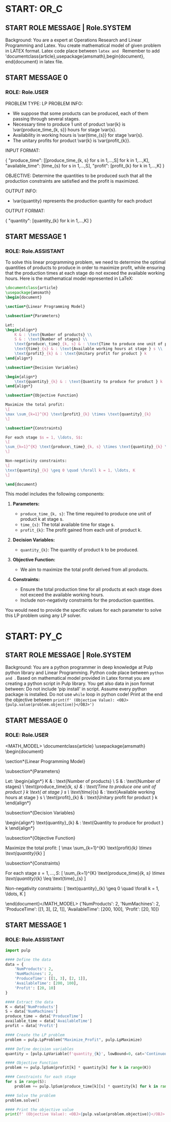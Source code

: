 # START: OR_C 
## START ROLE MESSAGE | Role.SYSTEM 
Background: You are a expert at Operations Research and Linear Programming and Latex. You create mathematical model of given problem in LATEX format. Latex code place between ```latex and ``` Remember to add 'documentclass{article},usepackage{amsmath},begin{document}, end{document} in latex file. 
## START MESSAGE 0 
### ROLE: Role.USER
<DESCRIPTION>
PROBLEM TYPE: LP
PROBLEM INFO:

- We suppose that some products can be produced, each of them passing through several stages.
- Necessary time to produce 1 unit of product \var{k} is \var{produce_time_{k, s}} hours for stage \var{s}.
- Availability in working hours is \var{time_{s}} for stage \var{s}. 
- The unitary profits for product \var{k} is \var{profit_{k}}.

INPUT FORMAT:

{
	"produce_time": [[produce_time_{k, s} for s in 1,...,S] for k in 1,...,K],
	"available_time": [time_{s} for s in 1,...,S],
	"profit": [profit_{k} for k in 1,...,K]
}


OBJECTIVE: Determine the quantities to be produced such that all the production constraints are satisfied and the profit is maximized.

OUTPUT INFO:

- \var{quantity} represents the production quantity for each product

OUTPUT FORMAT:

{
	"quantity": [quantity_{k} for k in 1,...,K]
}
</DESCRIPTION>


## START MESSAGE 1 
### ROLE: Role.ASSISTANT
To solve this linear programming problem, we need to determine the optimal quantities of products to produce in order to maximize profit, while ensuring that the production times at each stage do not exceed the available working hours. Here is the mathematical model represented in LaTeX:

```latex
\documentclass{article}
\usepackage{amsmath}
\begin{document}

\section*{Linear Programming Model}

\subsection*{Parameters}

Let:
\begin{align*}
    K & : \text{Number of products} \\
    S & : \text{Number of stages} \\
    \text{produce\_time}_{k, s} & : \text{Time to produce one unit of product } k \text{ at stage } s  \\
    \text{time}_{s} & : \text{Available working hours at stage } s \\
    \text{profit}_{k} & : \text{Unitary profit for product } k
\end{align*}

\subsection*{Decision Variables}

\begin{align*}
    \text{quantity}_{k} & : \text{Quantity to produce for product } k
\end{align*}

\subsection*{Objective Function}

Maximize the total profit:
\[
\max \sum_{k=1}^{K} \text{profit}_{k} \times \text{quantity}_{k}
\]

\subsection*{Constraints}

For each stage $s = 1, \ldots, S$:
\[
\sum_{k=1}^{K} \text{produce\_time}_{k, s} \times \text{quantity}_{k} \leq \text{time}_{s}
\]

Non-negativity constraints:
\[
\text{quantity}_{k} \geq 0 \quad \forall k = 1, \ldots, K
\]

\end{document}
```

This model includes the following components:

1. **Parameters:**
   - `produce_time_{k, s}`: The time required to produce one unit of product k at stage s.
   - `time_{s}`: The total available time for stage s.
   - `profit_{k}`: The profit gained from each unit of product k.

2. **Decision Variables:**
   - `quantity_{k}`: The quantity of product k to be produced.

3. **Objective Function:**
   - We aim to maximize the total profit derived from all products.

4. **Constraints:**
   - Ensure the total production time for all products at each stage does not exceed the available working hours.
   - Include non-negativity constraints for the production quantities. 

You would need to provide the specific values for each parameter to solve this LP problem using any LP solver.

# START: PY_C 
## START ROLE MESSAGE | Role.SYSTEM 
Background: You are a python programmer in deep knowledge at Pulp python library and Linear Programming. Python code place between ```python and ```. Based on mathematical model provided in Latex format you are creating a python script in Pulp library. You get also data in json format between: <DATA></DATA> Do not include 'pip install' in script. Assume every python package is installed. Do not use `while` loop in python code! Print at the end the objective between <OBJ></OBJ> `print(f' (Objective Value): <OBJ>{pulp.value(problem.objective)}</OBJ>')` 
## START MESSAGE 0 
### ROLE: Role.USER
<MATH_MODEL>
\documentclass{article}
\usepackage{amsmath}
\begin{document}

\section*{Linear Programming Model}

\subsection*{Parameters}

Let:
\begin{align*}
    K & : \text{Number of products} \\
    S & : \text{Number of stages} \\
    \text{produce\_time}_{k, s} & : \text{Time to produce one unit of product } k \text{ at stage } s  \\
    \text{time}_{s} & : \text{Available working hours at stage } s \\
    \text{profit}_{k} & : \text{Unitary profit for product } k
\end{align*}

\subsection*{Decision Variables}

\begin{align*}
    \text{quantity}_{k} & : \text{Quantity to produce for product } k
\end{align*}

\subsection*{Objective Function}

Maximize the total profit:
\[
\max \sum_{k=1}^{K} \text{profit}_{k} \times \text{quantity}_{k}
\]

\subsection*{Constraints}

For each stage $s = 1, \ldots, S$:
\[
\sum_{k=1}^{K} \text{produce\_time}_{k, s} \times \text{quantity}_{k} \leq \text{time}_{s}
\]

Non-negativity constraints:
\[
\text{quantity}_{k} \geq 0 \quad \forall k = 1, \ldots, K
\]

\end{document}</MATH_MODEL>
<DATA>
{'NumProducts': 2, 'NumMachines': 2, 'ProduceTime': [[1, 3], [2, 1]], 'AvailableTime': [200, 100], 'Profit': [20, 10]}</DATA>


## START MESSAGE 1 
### ROLE: Role.ASSISTANT
```python
import pulp

#### Define the data
data = {
    'NumProducts': 2,
    'NumMachines': 2,
    'ProduceTime': [[1, 3], [2, 1]],
    'AvailableTime': [200, 100],
    'Profit': [20, 10]
}

#### Extract the data
K = data['NumProducts']
S = data['NumMachines']
produce_time = data['ProduceTime']
available_time = data['AvailableTime']
profit = data['Profit']

#### Create the LP problem
problem = pulp.LpProblem("Maximize_Profit", pulp.LpMaximize)

#### Define decision variables
quantity = [pulp.LpVariable(f'quantity_{k}', lowBound=0, cat='Continuous') for k in range(K)]

#### Objective Function
problem += pulp.lpSum(profit[k] * quantity[k] for k in range(K))

#### Constraints for each stage
for s in range(S):
    problem += pulp.lpSum(produce_time[k][s] * quantity[k] for k in range(K)) <= available_time[s]

#### Solve the problem
problem.solve()

#### Print the objective value
print(f' (Objective Value): <OBJ>{pulp.value(problem.objective)}</OBJ>')
```

